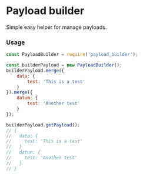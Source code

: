 # Payload builder
Simple easy helper for manage payloads.

### Usage

```javascript
const PayloadBuilder = require('payload_builder');

const builderPayload = new PayloadBuilder();
builderPayload.merge({
    data: {
        test: 'This is a test'
    }
}).merge({
    datum: {
        test: 'Another test'
    }
});

builderPayload.getPayload();
// {
//   data: {
//     test: 'This is a test'
//   }
//   datum: {
//     test: 'Another test'
//   }
// }
```